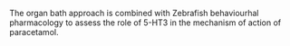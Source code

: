 The organ bath approach is combined with Zebrafish behaviourhal pharmacology to assess the role of 5-HT3 in the mechanism of action of paracetamol. 
